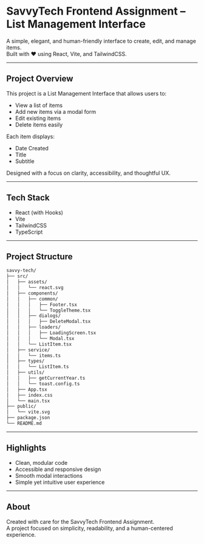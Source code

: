 # SavvyTech Frontend Assignment – List Management Interface

A simple, elegant, and human-friendly interface to create, edit, and manage items.  
Built with ❤️ using React, Vite, and TailwindCSS.

---

## Project Overview

This project is a List Management Interface that allows users to:
- View a list of items  
- Add new items via a modal form  
- Edit existing items  
- Delete items easily  

Each item displays:
- Date Created  
- Title  
- Subtitle  

Designed with a focus on clarity, accessibility, and thoughtful UX.

---

## Tech Stack

- React (with Hooks)  
- Vite  
- TailwindCSS  
- TypeScript  

---

## Project Structure



```bash
savvy-tech/
├── src/
│   ├── assets/
│   │   └── react.svg
│   ├── components/
│   │   ├── common/
│   │   │   ├── Footer.tsx
│   │   │   └── ToggleTheme.tsx
│   │   ├── dialogs/
│   │   │   ├── DeleteModal.tsx
│   │   ├── loaders/
│   │   │   ├── LoadingScreen.tsx
│   │   │   └── Modal.tsx
│   │   └── ListItem.tsx
│   ├── service/
│   │   └── items.ts
│   ├── types/
│   │   └── ListItem.ts
│   ├── utils/
│   │   ├── getCurrentYear.ts
│   │   └── toast.config.ts
│   ├── App.tsx
│   ├── index.css
│   └── main.tsx
├── public/
│   └── vite.svg
├── package.json
└── README.md
```

---

## Highlights

- Clean, modular code  
- Accessible and responsive design  
- Smooth modal interactions  
- Simple yet intuitive user experience  

---

## About

Created with care for the SavvyTech Frontend Assignment.  
A project focused on simplicity, readability, and a human-centered experience.

